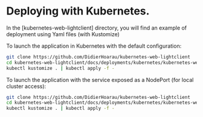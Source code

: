 # Deploying with Kubernetes.

In the [kubernetes-web-lightclient] directory, you will find an example of deployment using Yaml files (with Kustomize)

To launch the application in Kubernetes with the default configuration:

```bash
git clone https://github.com/DidierHoarau/kubernetes-web-lightclient
cd kubernetes-web-lightclient/docs/deployments/kubernetes/kubernetes-web-lightclient
kubectl kustomize . | kubectl apply -f -
```

To launch the application with the service exposed as a NodePort (for local cluster access):

```bash
git clone https://github.com/DidierHoarau/kubernetes-web-lightclient
cd kubernetes-web-lightclient/docs/deployments/kubernetes/kubernetes-web-lightclient-nodeports
kubectl kustomize . | kubectl apply -f -
```
